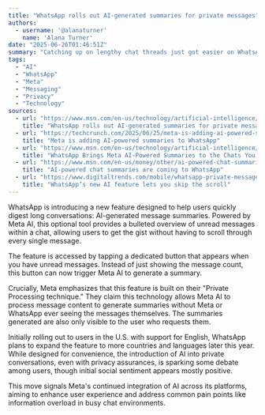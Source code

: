 ```yaml
---
title: "WhatsApp rolls out AI-generated summaries for private messages"
authors:
  - username: '@alanaturner'
    name: 'Alana Turner'
date: "2025-06-26T01:46:51Z"
summary: "Catching up on lengthy chat threads just got easier on WhatsApp. The popular messaging app is rolling out an optional AI-powered feature that provides concise summaries of unread messages, leveraging Meta AI while emphasizing user privacy."
tags:
  - "AI"
  - "WhatsApp"
  - "Meta"
  - "Messaging"
  - "Privacy"
  - "Technology"
sources:
  - url: "https://www.msn.com/en-us/technology/artificial-intelligence/whatsapp-rolls-out-ai-generated-summaries-for-private-messages/ar-AA1Hqsrh"
    title: "WhatsApp rolls out AI-generated summaries for private messages"
  - url: "https://techcrunch.com/2025/06/25/meta-is-adding-ai-powered-summaries-to-whatsapp/"
    title: "Meta is adding AI-powered summaries to WhatsApp"
  - url: "https://www.msn.com/en-us/technology/artificial-intelligence/whatsapp-brings-meta-ai-powered-summaries-to-the-chats-you-missed/ar-AA1HpZwB"
    title: "WhatsApp Brings Meta AI-Powered Summaries to the Chats You Missed"
  - url: "https://www.msn.com/en-us/money/other/ai-powered-chat-summaries-are-coming-to-whatsapp/ar-AA1HpQK4"
    title: "AI-powered chat summaries are coming to WhatsApp"
  - url: "https://www.digitaltrends.com/mobile/whatsapp-private-message-summaries/"
    title: "WhatsApp’s new AI feature lets you skip the scroll"
---
```


WhatsApp is introducing a new feature designed to help users quickly digest long conversations: AI-generated message summaries. Powered by Meta AI, this optional tool provides a bulleted overview of unread messages within a chat, allowing users to get the gist without having to scroll through every single message.

The feature is accessed by tapping a dedicated button that appears when you have unread messages. Instead of just showing the message count, this button can now trigger Meta AI to generate a summary.

Crucially, Meta emphasizes that this feature is built on their "Private Processing technique." They claim this technology allows Meta AI to process message content to generate summaries without Meta or WhatsApp ever seeing the messages themselves. The summaries generated are also only visible to the user who requests them.

Initially rolling out to users in the U.S. with support for English, WhatsApp plans to expand the feature to more countries and languages later this year. While designed for convenience, the introduction of AI into private conversations, even with privacy assurances, is sparking some debate among users, though initial social sentiment appears mostly positive.

This move signals Meta's continued integration of AI across its platforms, aiming to enhance user experience and address common pain points like information overload in busy chat environments.
